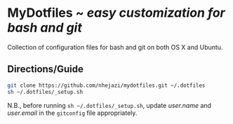 # MyDotfiles ~ _easy customization for bash and git_

Collection of configuration files for bash and git on both OS X and Ubuntu.

## Directions/Guide
```bash
git clone https://github.com/nhejazi/mydotfiles.git ~/.dotfiles
sh ~/.dotfiles/_setup.sh
```
N.B., before running `sh ~/.dotfiles/_setup.sh`, update _user.name_ and _user.email_ in the `gitconfig` file appropriately.
